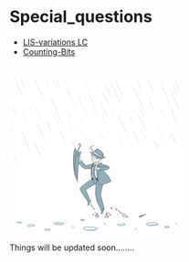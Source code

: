 # Special_questions

- [LIS-variations LC](https://leetcode.com/list/?selectedList=rd1wxxj1#)
- [Counting-Bits](https://leetcode.com/problems/counting-bits)



#
 [![RainDance](https://github.com/Glorycs29/My_Learnings/blob/main/rain_dance.gif)]()
 
Things will be updated soon........
